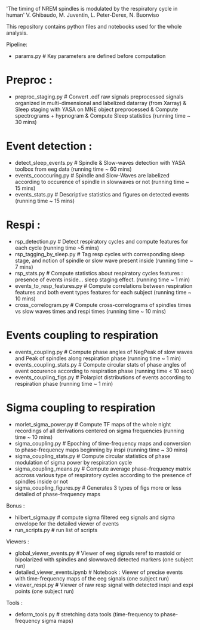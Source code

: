 'The timing of NREM spindles is modulated by the respiratory cycle in human'
V. Ghibaudo, M. Juventin, L. Peter-Derex, N. Buonviso


This repository contains python files and notebooks used for the whole analysis.


Pipeline: 
- params.py # Key parameters are defined before computation

# Preproc : 
- preproc_staging.py # Convert .edf raw signals preprocessed signals organized in multi-dimensional and labelized datarray (from Xarray) & Sleep staging with YASA on MNE object preprocessed & Compute spectrograms + hypnogram & Compute Sleep statistics (running time ~ 30 mins)

# Event detection :
- detect_sleep_events.py # Spindle & Slow-waves detection with YASA toolbox from eeg data (running time ~ 60 mins)
- events_cooccuring.py # Spindle and Slow-Waves are labelized according to occurence of spindle in slowwaves or not (running time ~ 15 mins)
- events_stats.py # Descriptive statistics and figures on detected events (running time ~ 15 mins)

# Respi : 
- rsp_detection.py # Detect respiratory cycles and compute features for each cycle (running time ~5 mins)
- rsp_tagging_by_sleep.py # Tag resp cycles with corresponding sleep stage, and notion of spindle or slow wave present inside (running time ~ 7 mins)
- rsp_stats.py # Compute statistics about respiratory cycles features : presence of events inside... sleep staging effect. (running time ~ 1 min)
- events_to_resp_features.py # Compute correlations between respiration features and both event types features for each subject (running time ~ 10 mins)
- cross_correlogram.py # Compute cross-correlograms of spindles times vs slow waves times and respi times (running time ~ 10 mins)

# Events coupling to respiration
- events_coupling.py # Compute phase angles of NegPeak of slow waves and Peak of spindles along respiration phase (running time ~ 1 min)
- events_coupling_stats.py # Compute circular stats of phase angles of event occurence according to respiration phase (running time < 10 secs)
- events_coupling_figs.py # Polarplot distributions of events according to respiration phase (running time ~ 1 min)

# Sigma coupling to respiration
- morlet_sigma_power.py # Compute TF maps of the whole night recordings of all derivations centered on sigma frequencies (running time ~ 10 mins)
- sigma_coupling.py # Epoching of time-frequency maps and conversion to phase-frequency maps beginning by inspi (running time ~ 30 mins)
- sigma_coupling_stats.py # Compute circular statistics of phase modulation of sigma power by respiration cycle
- sigma_coupling_means.py # Compute average phase-frequency matrix accross various type of respiratory cycles according to the presence of spindles inside or not
- sigma_coupling_figures.py # Generates 3 types of figs more or less detailed of phase-frequency maps 

Bonus : 
- hilbert_sigma.py # compute sigma filtered eeg signals and sigma envelope for the detailed viewer of events
- run_scripts.py # run list of scripts 

Viewers : 
- global_viewer_events.py # Viewer of eeg signals reref to mastoid or bipolarized with spindles and slowwaved detected markers (one subject run)
- detailed_viewer_events.ipynb # Notebook : Viewer of precise events with time-frequency maps of the eeg signals (one subject run)
- viewer_respi.py # Viewer of raw resp signal with detected inspi and expi points (one subject run)

Tools : 
- deform_tools.py # stretching data tools (time-frequency to phase-frequency sigma maps)